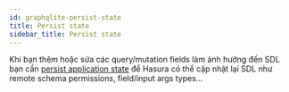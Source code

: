 ```yaml
---
id: graphqlite-persist-state
title: Persist state
sidebar_title: Persist state
---
```


Khi bạn thêm hoặc sửa các query/mutation fields làm ảnh hưởng đến SDL bạn cần [persist application state](../../07-manage-metadata/07-persist-application-state.md)
để Hasura có thể cập nhật lại SDL như remote schema permissions, field/input args types...